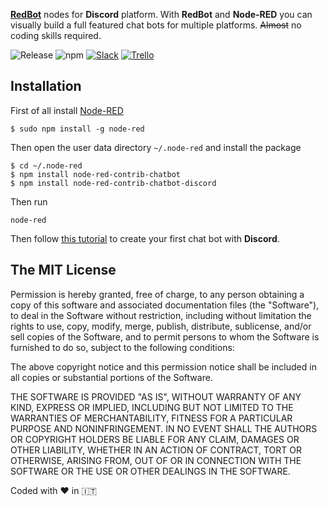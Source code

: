 [**RedBot**](https://github.com/guidone/node-red-contrib-chatbot) nodes for **Discord** platform. With **RedBot** and **Node-RED** you can  visually build a full featured chat bots for multiple platforms. 
~~Almost~~ no coding skills required.

![Release](https://img.shields.io/npm/v/node-red-contrib-chatbot-discord.svg)
![npm](https://img.shields.io/npm/dm/node-red-contrib-chatbot-discord.svg)
[![Slack](https://img.shields.io/badge/Join-Slack%20group-orange.svg)](https://join.slack.com/t/red-bot/shared_invite/enQtMzEyMjM5NDUwNTAwLWZiMWU2OWIzYzBlOGRlZjcwNjFhODcxMTQzMDY4YzVmNjQ1NTdmOWQwOTNkNzk1OWYxYzRlZDgxMTUyMDZiMGQ)
[![Trello](https://img.shields.io/badge/Join-Trello%20product%20board-blue.svg)](https://trello.com/b/JkrjeswQ)

## Installation

First of all install [Node-RED](http://nodered.org/docs/getting-started/installation)

```
$ sudo npm install -g node-red
```

Then open  the user data directory  `~/.node-red`  and install the package

```
$ cd ~/.node-red
$ npm install node-red-contrib-chatbot
$ npm install node-red-contrib-chatbot-discord
```

Then run

```
node-red
```

Then follow [this tutorial](https://github.com/guidone/node-red-contrib-chatbot/wiki/Discord-Receiver-node) to create your first chat bot with **Discord**.

## The MIT License
Permission is hereby granted, free of charge, to any person obtaining a copy
of this software and associated documentation files (the "Software"), to deal in the Software without restriction, including without limitation the rights to use, copy, modify, merge, publish, distribute, sublicense, and/or sell copies of the Software, and to permit persons to whom the Software is furnished to do so, subject to the following conditions:

The above copyright notice and this permission notice shall be included in
all copies or substantial portions of the Software.

THE SOFTWARE IS PROVIDED "AS IS", WITHOUT WARRANTY OF ANY KIND, EXPRESS OR IMPLIED, INCLUDING BUT NOT LIMITED TO THE WARRANTIES OF MERCHANTABILITY, FITNESS FOR A PARTICULAR PURPOSE AND NONINFRINGEMENT. IN NO EVENT SHALL THE
AUTHORS OR COPYRIGHT HOLDERS BE LIABLE FOR ANY CLAIM, DAMAGES OR OTHER LIABILITY, WHETHER IN AN ACTION OF CONTRACT, TORT OR OTHERWISE, ARISING FROM, OUT OF OR IN CONNECTION WITH THE SOFTWARE OR THE USE OR OTHER DEALINGS IN THE SOFTWARE.

Coded with :heart: in :it:

